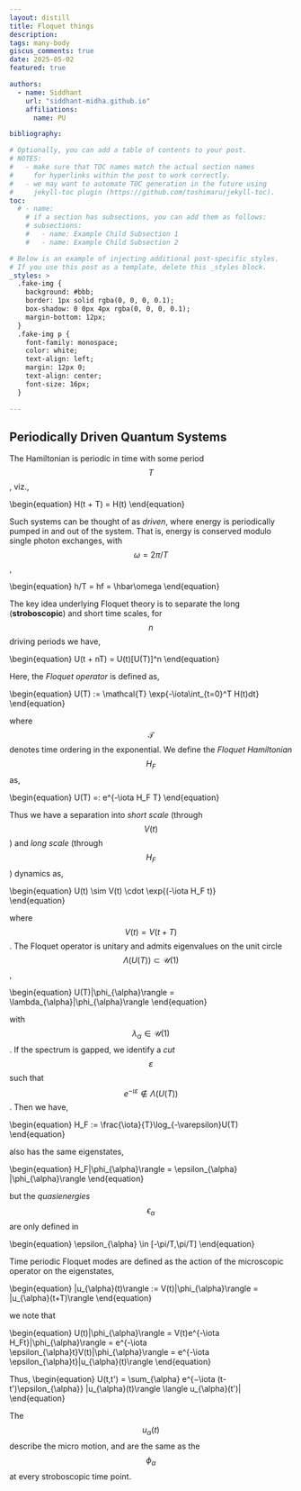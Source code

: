 ```yaml
---
layout: distill
title: Floquet things
description: 
tags: many-body
giscus_comments: true
date: 2025-05-02
featured: true

authors:
  - name: Siddhant
    url: "siddhant-midha.github.io"
    affiliations:
      name: PU

bibliography:  

# Optionally, you can add a table of contents to your post.
# NOTES:
#   - make sure that TOC names match the actual section names
#     for hyperlinks within the post to work correctly.
#   - we may want to automate TOC generation in the future using
#     jekyll-toc plugin (https://github.com/toshimaru/jekyll-toc).
toc:
  # - name: 
    # if a section has subsections, you can add them as follows:
    # subsections:
    #   - name: Example Child Subsection 1
    #   - name: Example Child Subsection 2

# Below is an example of injecting additional post-specific styles.
# If you use this post as a template, delete this _styles block.
_styles: >
  .fake-img {
    background: #bbb;
    border: 1px solid rgba(0, 0, 0, 0.1);
    box-shadow: 0 0px 4px rgba(0, 0, 0, 0.1);
    margin-bottom: 12px;
  }
  .fake-img p {
    font-family: monospace;
    color: white;
    text-align: left;
    margin: 12px 0;
    text-align: center;
    font-size: 16px;
  }

---
```


## Periodically Driven Quantum Systems 

The Hamiltonian is periodic in time with some period $$T$$, viz., 

\begin{equation}
H(t + T) = H(t) 
\end{equation}

Such systems can be thought of as _driven_, where energy is periodically pumped in and out of the system. That is, energy is conserved modulo single photon exchanges, with $$\omega = 2\pi/T$$,  

\begin{equation}
h/T = hf = \hbar\omega 
\end{equation}

The key idea underlying Floquet theory is to separate the long (**stroboscopic**) and short time scales, for $$n$$ driving periods we have,

\begin{equation}
U(t + nT) = U(t)[U(T)]^n
\end{equation}

Here, the _Floquet operator_ is defined as, 

\begin{equation}
U(T) := \mathcal{T} \exp{-\iota\int_{t=0}^T H(t)dt} 
\end{equation}

where $$\mathcal{T}$$ denotes time ordering in the exponential. We define the _Floquet Hamiltonian_ $$H_F$$ as, 

\begin{equation}
U(T) =: e^{-\iota H_F T}
\end{equation}

Thus we have a separation into _short scale_ (through $$V(t)$$) and _long scale_ (through $$H_F$$) dynamics as,

\begin{equation}
U(t) \sim  V(t) \cdot  \exp{(-\iota H_F t)}   
\end{equation}

where $$V(t) = V(t+T)$$. The Floquet operator is unitary and admits eigenvalues on the unit circle $$\Lambda(U(T)) \subset \mathcal{U}(1)$$,

\begin{equation}
U(T)|\phi_{\alpha}\rangle = \lambda_{\alpha}|\phi_{\alpha}\rangle
\end{equation}

with $$\lambda_{\alpha}\in\mathcal{U}(1)$$. If the spectrum is gapped, we identify a _cut_ $$\varepsilon$$ such that $$e^{-\iota \varepsilon} \not\in \Lambda(U(T))$$. Then we have,

\begin{equation}
H_F := \frac{\iota}{T}\log_{-\varepsilon}U(T)
\end{equation}

also has the same eigenstates, 

\begin{equation}
H_F|\phi_{\alpha}\rangle = \epsilon_{\alpha} |\phi_{\alpha}\rangle
\end{equation}
 
but the _quasienergies_ $$\epsilon_{\alpha}$$ are only defined in 

\begin{equation}
\epsilon_{\alpha} \in [-\pi/T,\pi/T]
\end{equation}

Time periodic Floquet modes are defined as the action of the microscopic operator on the eigenstates,

\begin{equation}
|u_{\alpha}(t)\rangle := V(t)|\phi_{\alpha}\rangle = |u_{\alpha}(t+T)\rangle 
\end{equation}

we note that 

\begin{equation}
U(t)|\phi_{\alpha}\rangle = V(t)e^{-\iota H_Ft}|\phi_{\alpha}\rangle = e^{-\iota \epsilon_{\alpha}t}V(t)|\phi_{\alpha}\rangle = e^{-\iota \epsilon_{\alpha}t}|u_{\alpha}(t)\rangle
\end{equation}

Thus,
\begin{equation}
U(t,t') = \sum_{\alpha} e^{−\iota (t-t')\epsilon_{\alpha}}  |u_{\alpha}(t)\rangle \langle u_{\alpha}(t')| 
\end{equation}

The $$u_{\alpha}(t)$$ describe the micro motion, and are the same as the $$\phi_{\alpha}$$ at every stroboscopic time point.